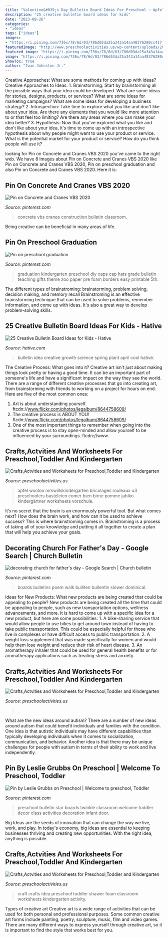 ```yaml
---
title: "Valentine&#039;s Day Bulletin Board Ideas For Preschool ~ Apfel Wooloo Mrswillskindergarten Bricolages Rouleaux U3 Preschoolers Basteleien Comer Bien Birne Pomme Jablko Kindergärtner Worksheets Vorschule"
description: "25 creative bulletin board ideas for kids"
date: "2023-08-26"
categories:
- "ideas"
tags: ["ideas"]
images:
- "https://i.pinimg.com/736x/78/6d/03/786d03da25a343a14aa48376280cc417.jpg"
featuredImage: "http://www.preschoolactivities.us/wp-content/uploads/2015/06/baby-craft-idea-for-kids-6.jpg"
featured_image: "https://i.pinimg.com/736x/78/6d/03/786d03da25a343a14aa48376280cc417.jpg"
image: "https://i.pinimg.com/736x/78/6d/03/786d03da25a343a14aa48376280cc417.jpg"
ShowToc: true
author: "Joan Johnston Jr."
---
```



Creative Approaches: What are some methods for coming up with ideas?
Creative Approaches to Ideas: 1. Brainstorming: Start by brainstorming all the possible ways that your idea could be developed. What are some ideas for stories, designs, products, or services? What are some ideas for marketing campaigns? What are some ideas for developing a business strategy? 2. Introspection: Take time to explore what you like and don't like about your idea. Are there any elements that you would like more attention to or that feel too limiting? Are there any areas where you can make your idea better? 3. Hypothesis: Now that you've explored what you like and don't like about your idea, it's time to come up with an introspective hypothesis about why people might want to use your product or service. What is the potential market for your product or service? How do you think people will use it? 
	

		
looking for Pin on Concrete and Cranes VBS 2020 you've came to the right web. We have 8 Images about Pin on Concrete and Cranes VBS 2020 like Pin on Concrete and Cranes VBS 2020, Pin on preschool graduation and also Pin on Concrete and Cranes VBS 2020. Here it is:
		
    
## Pin On Concrete And Cranes VBS 2020

<img loading=lazy src="https://i.pinimg.com/736x/78/6d/03/786d03da25a343a14aa48376280cc417.jpg" onerror="this.onerror=null;this.src='https://tse3.mm.bing.net/th?id=OIP.wwcLv9O1t8rUUT2sdcp82wHaFj&amp;pid=15.1';" alt="Pin on Concrete and Cranes VBS 2020">

_Source: pinterest.com_

>concrete vbs cranes construction bulletin classroom. 

	

Being creative can be beneficial in many areas of life.

    
## Pin On Preschool Graduation

<img loading=lazy src="https://i.pinimg.com/736x/b9/a6/7e/b9a67e08a3c0be3398f555af3cfdd089--graduation-caps-graduation-ideas.jpg" onerror="this.onerror=null;this.src='https://tse4.mm.bing.net/th?id=OIP.Vo5QAGx_qk_kU7C0yZVQ2AHaJ3&amp;pid=15.1';" alt="Pin on preschool graduation">

_Source: pinterest.com_

>graduation kindergarten preschool diy caps cap hats grade bulletin teaching gifts theme zoo paper pre foam borders easy printable 5th. 

	

The different types of brainstroming: brainstorming, problem solving, decision making, and memory recall
Brainstroming is an effective brainstorming technique that can be used to solve problems, remember information, and come up with ideas. It's also a great way to develop problem-solving skills.

    
## 25 Creative Bulletin Board Ideas For Kids - Hative

<img loading=lazy src="https://hative.com/wp-content/uploads/2014/06/bulletin-board-ideas/8-plant-growth-board.jpg" onerror="this.onerror=null;this.src='https://tse3.mm.bing.net/th?id=OIP.pbK8tQ7U2udN990lSJosPgAAAA&amp;pid=15.1';" alt="25 Creative Bulletin Board Ideas for Kids - Hative">

_Source: hative.com_

>bulletin idea creative growth science spring plant april cool hative. 

	

The Creative Process: What goes into it?
Creative art isn't just about making things look pretty or having a good time. It can be an important part of someone's life and have a significant impact on the way they see the world. There are a range of different creative processes that go into creating art, from brainstorming with friends to working on a project for hours on end. Here are five of the most common ones: 
1) Art is about understanding yourself. ftcdn://www.flickr.com/photos/legalbum/8644758609/
2) The creative process is ABOUT YOU! ftcdn://www.flickr.com/photos/legalbum/8644758609/
3) One of the most important things to remember when going into the creative process is to stay open-minded and allow yourself to be influenced by your surroundings. ftcdn://www.

    
## Crafts,Actvities And Worksheets For Preschool,Toddler And Kindergarten

<img loading=lazy src="https://www.preschoolactivities.us/wp-content/uploads/2015/04/Fall-Preschool-Apple-Craft-Ideas.jpg" onerror="this.onerror=null;this.src='https://tse2.mm.bing.net/th?id=OIP.3Uj4e2JMqdbLIAC09hwOqQHaGh&amp;pid=15.1';" alt="Crafts,Actvities and Worksheets for Preschool,Toddler and Kindergarten">

_Source: preschoolactivities.us_

>apfel wooloo mrswillskindergarten bricolages rouleaux u3 preschoolers basteleien comer bien birne pomme jablko kindergärtner worksheets vorschule. 

	

It’s no secret that the brain is an enormously powerful tool. But what comes next? How does the brain work, and how can it be used to achieve success? This is where brainstroming comes in. Brainstroming is a process of taking all of your knowledge and putting it all together to create a plan that will help you achieve your goals.

    
## Decorating Church For Father&#039;s Day - Google Search | Church Bulletin

<img loading=lazy src="https://i.pinimg.com/736x/db/39/4f/db394faa33151d6df48817075bbfe258.jpg" onerror="this.onerror=null;this.src='https://tse1.mm.bing.net/th?id=OIP.vx5IDAu1t0v-EUxyOcG7-wHaFj&amp;pid=15.1';" alt="decorating church for father&#039;s day - Google Search | Church bulletin">

_Source: pinterest.com_

>boards bulletins poem walk bulliten bullentin slower dominical. 

	

Ideas for New Products: What new products are being created that could be appealing to people?
New products are being created all the time that could be appealing to people, such as new transportation options, wellness advancements, and more. It is hard to come up with a specific idea for a new product, but here are some possibilities: 1. A bike-sharing service that would allow people to use bikes to get around town instead of having to take public transportation. This could be especially helpful for those who live in complexes or have difficult access to public transportation. 2. A weight loss supplement that was made specifically for women and would help them lose weight and reduce their risk of heart disease. 3. An aromatherapy inhaler that could be used for general health benefits or for aromatherapy applications such as treating stress and anxiety. 
    
## Crafts,Actvities And Worksheets For Preschool,Toddler And Kindergarten

<img loading=lazy src="https://www.preschoolactivities.us/wp-content/uploads/2015/10/cupcake-door-decoration-ide-2.jpg" onerror="this.onerror=null;this.src='https://tse3.mm.bing.net/th?id=OIP.9bbJ67kzTS3hQvTu7YGvSAHaJ4&amp;pid=15.1';" alt="Crafts,Actvities and Worksheets for Preschool,Toddler and Kindergarten">

_Source: preschoolactivities.us_

>. 

	

What are the new ideas around autism?
There are a number of new ideas around autism that could benefit individuals and families with the condition. One idea is that autistic individuals may have different capabilities than typically developing individuals when it comes to socialization, communication, and behavior. Another idea is that there may be unique challenges for people with autism in terms of their ability to work and live independently.

    
## Pin By Leslie Grubbs On Preschool | Welcome To Preschool, Toddler

<img loading=lazy src="https://i.pinimg.com/736x/2c/e7/b0/2ce7b0f0b7c1e6fc6e5aa96bd8e4189d--star-bulletin-boards-preschool-bulletin-boards.jpg" onerror="this.onerror=null;this.src='https://tse3.mm.bing.net/th?id=OIP.WDLcW_bwvKSanVO1RjVbWwHaJ3&amp;pid=15.1';" alt="Pin by Leslie Grubbs on Preschool | Welcome to preschool, Toddler">

_Source: pinterest.com_

>preschool bulletin star boards twinkle classroom welcome toddler decor class activities decoration infant door. 

	

Big Ideas are the seeds of innovation that can change the way we live, work, and play. In today's economy, big ideas are essential to keeping businesses thriving and creating new opportunities. With the right idea, anything is possible.

    
## Crafts,Actvities And Worksheets For Preschool,Toddler And Kindergarten

<img loading=lazy src="http://www.preschoolactivities.us/wp-content/uploads/2015/06/baby-craft-idea-for-kids-6.jpg" onerror="this.onerror=null;this.src='https://tse3.mm.bing.net/th?id=OIP.RR4Uv7Q4m-dY2CWOflhEGwHaJ3&amp;pid=15.1';" alt="Crafts,Actvities and Worksheets for Preschool,Toddler and Kindergarten">

_Source: preschoolactivities.us_

>craft crafts idea preschool toddler shawer foam classroom worksheets kindergarten activity. 

	

Types of creative art
Creative art is a wide range of activities that can be used for both personal and professional purposes. Some common creative art forms include painting, poetry, sculpture, music, film and video games. There are many different ways to express yourself through creative art, so it is important to find the style that works best for you.

